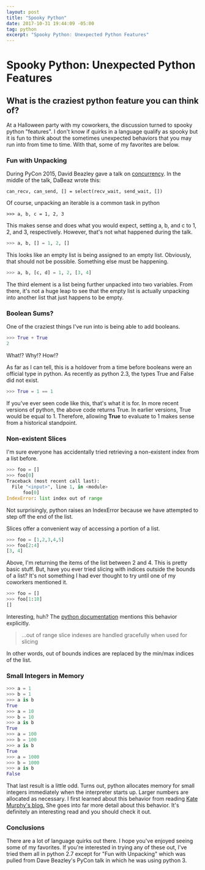 ```yaml
---
layout: post
title: "Spooky Python"
date: 2017-10-31 19:44:09 -05:00
tag: python
excerpt: "Spooky Python: Unexpected Python Features"
---
```


# Spooky Python: Unexpected Python Features
## What is the craziest python feature you can think of?

At a Halloween party with my coworkers, the discussion turned to spooky python "features". I don't know if quirks in a language qualify as spooky but it is fun to think about the sometimes unexpected behaviors that you may run into from time to time. With that, some of my favorites are below.

### Fun with Unpacking
During PyCon 2015, David Beazley gave a talk on [concurrency](https://youtu.be/MCs5OvhV9S4). In the middle of the talk, DaBeaz wrote this:

`can_recv, can_send, [] = select(recv_wait, send_wait, [])`

Of course, unpacking an iterable is a common task in python

`>>> a, b, c = 1, 2, 3`

This makes sense and does what you would expect, setting a, b, and c to 1, 2, and 3, respectively. However, that's not what happened during the talk.

```python
>>> a, b, [] = 1, 2, []
```

This looks like an empty list is being assigned to an empty list. Obviously, that should not be possible. Something else must be happening.

```python
>>> a, b, [c, d] = 1, 2, [3, 4]
```

The third element is a list being further unpacked into two variables. From there, it's not a huge leap to see that the empty list is actually unpacking into another list that just happens to be empty.

### Boolean Sums?
One of the craziest things I've run into is being able to add booleans.

```python
>>> True + True
2
```

What!? Why!? How!?

As far as I can tell, this is a holdover from a time before booleans were an official type in python. As recently as python 2.3, the types True and False did not exist.

```python
>>> True = 1 == 1
```

If you've ever seen code like this, that's what it is for. In more recent versions of python, the above code returns True. In earlier versions, True would be equal to 1. Therefore, allowing **True** to evaluate to 1 makes sense from a historical standpoint.

### Non-existent Slices
I'm sure everyone has accidentally tried retrieving a non-existent index from a list before.
```python
>>> foo = []
>>> foo[0]
Traceback (most recent call last):
  File "<input>", line 1, in <module>
      foo[0]
IndexError: list index out of range
```
Not surprisingly, python raises an IndexError because we have attempted to step off the end of the list.

Slices offer a convenient way of accessing a portion of a list.
```python
>>> foo = [1,2,3,4,5]
>>> foo[2:4]
[3, 4]
```
Above, I'm returning the items of the list between 2 and 4. This is pretty basic stuff. But, have you ever tried slicing with indices outside the bounds of a list? It's not something I had ever thought to try until one of my coworkers mentioned it.

```python
>>> foo = []
>>> foo[1:10]
[]
```
Interesting, huh? The [python documentation](https://docs.python.org/2.7/tutorial/introduction.html) mentions this behavior explicitly.

>...out of range slice indexes are handled gracefully when used for slicing

In other words, out of bounds indices are replaced by the min/max indices of the list.

### Small Integers in Memory
```python
>>> a = 1
>>> b = 1
>>> a is b
True
>>> a = 10
>>> b = 10
>>> a is b
True
>>> a = 100
>>> b = 100
>>> a is b
True
>>> a = 1000
>>> b = 1000
>>> a is b
False
```
That last result is a little odd. Turns out, python allocates memory for small integers immediately when the interpreter starts up. Larger numbers are allocated as necessary. I first learned about this behavior from reading [Kate Murphy's blog.](https://kate.io/blog/2017/08/22/weird-python-integers/) She goes into far more detail about this behavior. It's definitely an interesting read and you should check it out.

### Conclusions
There are a lot of language quirks out there. I hope you've enjoyed seeing some of my favorites. If you're interested in trying any of these out, I've tried them all in python 2.7 except for "Fun with Unpacking" which was pulled from Dave Beazley's PyCon talk in which he was using python 3.
